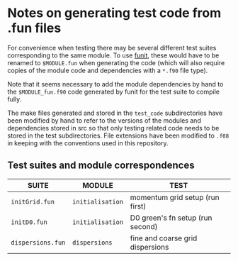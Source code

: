 Notes on generating test code from .fun files 
================================================= 

For convenience when testing there may be several different test suites 
corresponding to the same module.  To use 
[funit](https://github.com/kleb/nasarb/tree/master/funit), these would have to be 
renamed to `$MODULE.fun` when generating the code (which will also require copies 
of the module code and dependencies with a `*.f90` file type).

Note that it seems necessary to add the module dependencies by hand to the 
`$MODULE_fun.f90` code generated by funit for the test suite to compile fully.

The make files generated and stored in the `test_code` subdirectories have been 
modified by hand to refer to the versions of the modules and dependencies stored 
in src so that only testing related code needs to be stored in the test 
subdirectories. File extensions have been modified to `.f08` in keeping with the 
conventions used in this repository.

Test suites and module correspondences
----------------------------------------

|SUITE			        |MODULE			    |TEST                            |
|----------------       |--------------     |------                          |
|`initGrid.fun`         |`initialisation`	|momentum grid setup (run first) |
|`initD0.fun`           |`initialisation`   |D0 green's fn setup (run second)|
|`dispersions.fun`	    |`dispersions`		|fine and coarse grid dispersions|
